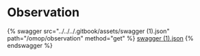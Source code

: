 # Observation

{% swagger src="../../../.gitbook/assets/swagger (1).json" path="/omop/observation" method="get" %}
[swagger (1).json](<../../../.gitbook/assets/swagger (1).json>)
{% endswagger %}

